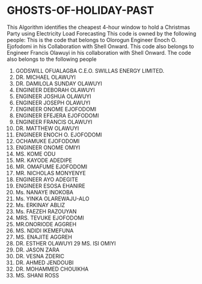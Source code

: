 # GHOSTS-OF-HOLIDAY-PAST
This Algorithm identifies the cheapest 4-hour window to hold a Christmas Party using Electricity Load Forecasting
This code is owned by the following people:
This is the code that belongs to Olorogun Engineer Enoch O. Ejofodomi in his Collaboration with Shell Onward.
This code also belongs to Engineer Francis Olawuyi in his collaboration with Shell Onward.
The code also belongs to the following people
1. GODSWILL OFUALAGBA C.E.O. SWILLAS ENERGY LIMITED.
2. DR. MICHAEL OLAWUYI
3. DR. DAMILOLA SUNDAY OLAWUYI
4. ENGINEER DEBORAH OLAWUYI
5. ENGINEER JOSHUA OLAWUYI
6. ENGINEER JOSEPH OLAWUYI
7. ENGINEER ONOME EJOFODOMI
8. ENGINEER EFEJERA EJOFODOMI
9. ENGINEER FRANCIS OLAWUYI
10. DR. MATTHEW OLAWUYI
11. ENGINEER ENOCH O. EJOFODOMI
12. OCHAMUKE EJOFODOMI
13. ENGINEER ONOME OMIYI
14. MS. KOME ODU
15. MR. KAYODE ADEDIPE
16. MR. OMAFUME EJOFODOMI
17. MR. NICHOLAS MONYENYE
18. ENGINEER AYO ADEGITE
19. ENGINEER ESOSA EHANIRE
20. Ms. NANAYE INOKOBA
21. Ms. YINKA OLAREWAJU-ALO
22. Ms. ERKINAY ABLIZ
23. Ms. FAEZEH RAZOUYAN
24. MRS. TEVUKE EJOFODOMI
25. MR.ONORIODE AGGREH
26. MS. NDIDI IKEMEFUNA
27. MS. ENAJITE AGGREH
28. DR. ESTHER OLAWUYI
29  MS. ISI OMIYI
30. DR. JASON ZARA
31. DR. VESNA ZDERIC
32. DR. AHMED JENDOUBI
33. DR. MOHAMMED CHOUIKHA
34. MS. SHANI ROSS
